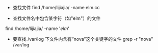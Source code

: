 - 查找文件
find /home/lijiajia/ -name elm.cc

- 查找文件名中包含某字符（如"elm"）的文件

find /home/lijiajia/ -name '*elm*'

- 要查找 /var/log 下文件内含有“nova”这个关键字的文件
grep -r "nova" /var/log